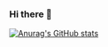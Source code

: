### Hi there 👋

[![Anurag's GitHub stats](https://github-readme-stats.vercel.app/api?username=drewrawitz&count_private=true)](https://github.com/anuraghazra/github-readme-stats)
